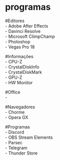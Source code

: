 # programas

#Editores
<br />- Adobe After Effects
<br />- Davinci Resolve
<br />- Microsoft ClimpChamp
<br />- Photoshop
<br />- Vegas Pro 18

#Informações
<br />- CPU-Z
<br />- CrystalDiskInfo
<br />- CrystalDiskMark
<br />- GPU-Z
<br />- HW Monitor

#Office
<br />- 

#Navegadores
<br />- Chorme
<br />- Opera GX

#Programas
<br />- Discord
<br />- OBS Stream Elements
<br />- Parsec
<br />- Telegram
<br />- Thunder Store
